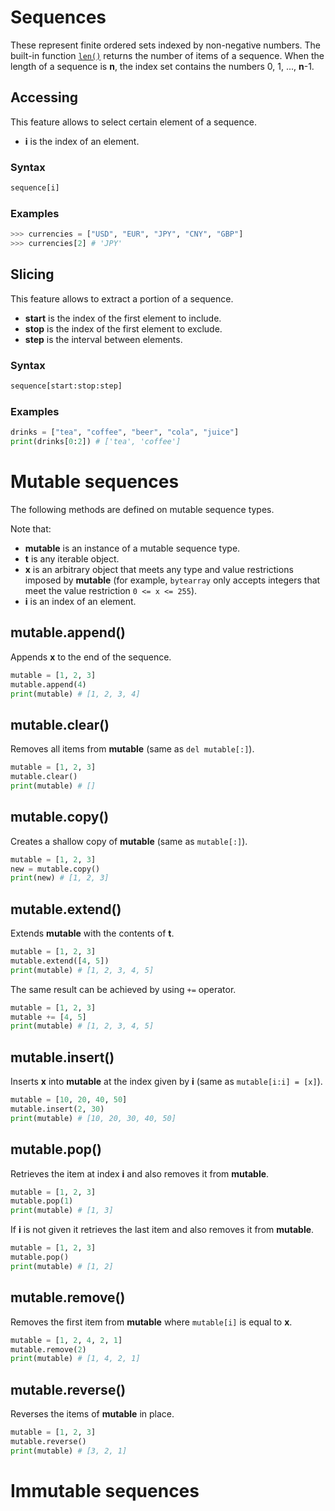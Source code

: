 # Sequences
These represent finite ordered sets indexed by non-negative numbers. The built-in function [`len()`](/built-in-functions/len.md) returns the number of items of a sequence. When the length of a sequence is **n**, the index set contains the numbers 0, 1, ..., **n**-1.

## Accessing
This feature allows to select certain element of a sequence.
- **i** is the index of an element.

### Syntax
```python
sequence[i]
```

### Examples
```python
>>> currencies = ["USD", "EUR", "JPY", "CNY", "GBP"]
>>> currencies[2] # 'JPY'
```

## Slicing
This feature allows to extract a portion of a sequence.
- **start** is the index of the first element to include.
- **stop** is the index of the first element to exclude.
- **step** is the interval between elements.

### Syntax
```python
sequence[start:stop:step]
```

### Examples
```python
drinks = ["tea", "coffee", "beer", "cola", "juice"]
print(drinks[0:2]) # ['tea', 'coffee']
```

# Mutable sequences
The following methods are defined on mutable sequence types.

Note that:
- **mutable** is an instance of a mutable sequence type.
- **t** is any iterable object.
- **x** is an arbitrary object that meets any type and value restrictions imposed by **mutable** (for example, `bytearray` only accepts integers that meet the value restriction `0 <= x <= 255`). 
- **i** is an index of an element.

## mutable.append()
Appends **x** to the end of the sequence.
```python
mutable = [1, 2, 3]
mutable.append(4)
print(mutable) # [1, 2, 3, 4]
```

## mutable.clear()
Removes all items from **mutable** (same as `del mutable[:]`).
```python
mutable = [1, 2, 3]
mutable.clear()
print(mutable) # []
```

## mutable.copy()
Creates a shallow copy of **mutable** (same as `mutable[:]`).
```python
mutable = [1, 2, 3]
new = mutable.copy()
print(new) # [1, 2, 3]
```

## mutable.extend()
Extends **mutable** with the contents of **t**.
```python
mutable = [1, 2, 3]
mutable.extend([4, 5])
print(mutable) # [1, 2, 3, 4, 5]
```

The same result can be achieved by using `+=` operator.
```python
mutable = [1, 2, 3]
mutable += [4, 5]
print(mutable) # [1, 2, 3, 4, 5]
```

## mutable.insert()
Inserts **x** into **mutable** at the index given by **i** (same as `mutable[i:i] = [x]`).
```python
mutable = [10, 20, 40, 50]
mutable.insert(2, 30)
print(mutable) # [10, 20, 30, 40, 50]
```

## mutable.pop()
Retrieves the item at index **i** and also removes it from **mutable**.
```python
mutable = [1, 2, 3]
mutable.pop(1)
print(mutable) # [1, 3]
```

If **i** is not given it retrieves the last item and also removes it from **mutable**. 
```python
mutable = [1, 2, 3]
mutable.pop()
print(mutable) # [1, 2]
```

## mutable.remove()
Removes the first item from **mutable** where `mutable[i]` is equal to **x**.
```python
mutable = [1, 2, 4, 2, 1]
mutable.remove(2)
print(mutable) # [1, 4, 2, 1]
```

## mutable.reverse()
Reverses the items of **mutable** in place.
```python
mutable = [1, 2, 3]
mutable.reverse()
print(mutable) # [3, 2, 1]
```

# Immutable sequences